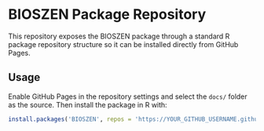 # BIOSZEN Package Repository

This repository exposes the BIOSZEN package through a standard R package repository structure so it can be installed directly from GitHub Pages.

## Usage

Enable GitHub Pages in the repository settings and select the `docs/` folder as the source. Then install the package in R with:

```R
install.packages('BIOSZEN', repos = 'https://YOUR_GITHUB_USERNAME.github.io/REPO_NAME')
```

